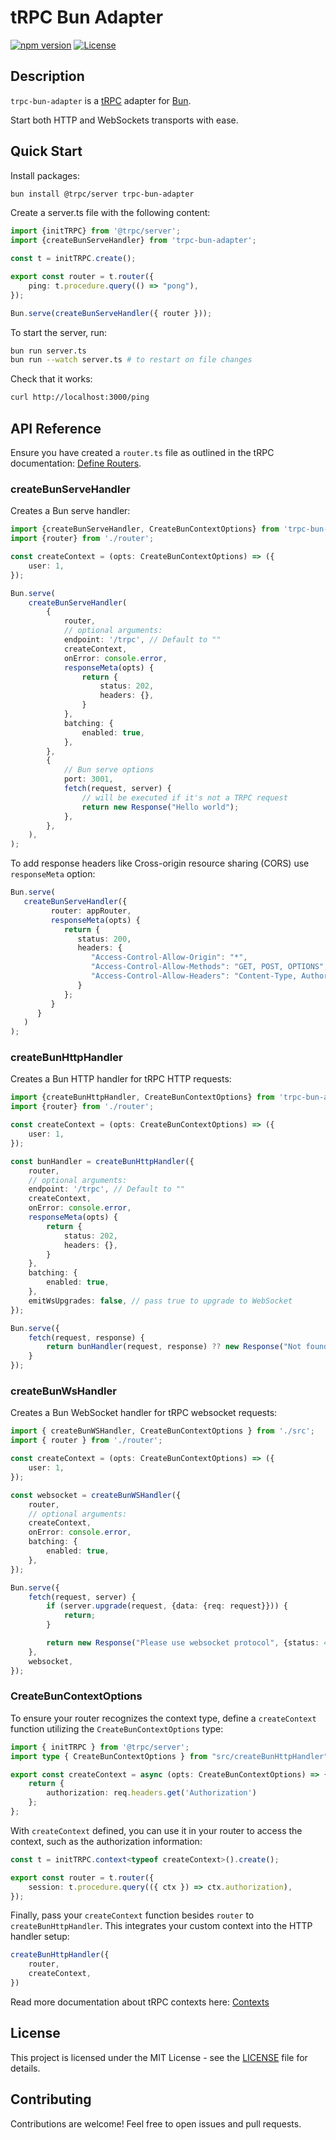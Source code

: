# tRPC Bun Adapter

[![npm version](https://badge.fury.io/js/trpc-bun-adapter.svg)](https://badge.fury.io/js/trpc-bun-adapter)
[![License](https://img.shields.io/github/license/cah4a/trpc-bun-adapter)](https://opensource.org/licenses/MIT)

## Description


`trpc-bun-adapter` is a [tRPC](https://trpc.io/) adapter for [Bun](https://github.com/OptimalBits/bun).

Start both HTTP and WebSockets transports with ease.

## Quick Start

Install packages:
```bash
bun install @trpc/server trpc-bun-adapter
```

Create a server.ts file with the following content:
```ts
import {initTRPC} from '@trpc/server';
import {createBunServeHandler} from 'trpc-bun-adapter';

const t = initTRPC.create();

export const router = t.router({
    ping: t.procedure.query(() => "pong"),
});

Bun.serve(createBunServeHandler({ router }));
```

To start the server, run:
```bash
bun run server.ts
bun run --watch server.ts # to restart on file changes
```

Check that it works:
```bash
curl http://localhost:3000/ping
```

## API Reference

Ensure you have created a `router.ts` file as outlined in the tRPC documentation: [Define Routers](https://trpc.io/docs/server/routers).

### createBunServeHandler

Creates a Bun serve handler:

```ts
import {createBunServeHandler, CreateBunContextOptions} from 'trpc-bun-adapter';
import {router} from './router';

const createContext = (opts: CreateBunContextOptions) => ({
    user: 1,
});

Bun.serve(
    createBunServeHandler(
        {
            router,
            // optional arguments:
            endpoint: '/trpc', // Default to ""
            createContext,
            onError: console.error,
            responseMeta(opts) {
                return {
                    status: 202,
                    headers: {},
                }
            },
            batching: {
                enabled: true,
            },
        },
        {
            // Bun serve options
            port: 3001,
            fetch(request, server) {
                // will be executed if it's not a TRPC request
                return new Response("Hello world");
            },
        },
    ),
);
```

To add response headers like Cross-origin resource sharing (CORS) use `responseMeta` option:
```ts
Bun.serve(
   createBunServeHandler({
         router: appRouter,
         responseMeta(opts) {
            return {
               status: 200,
               headers: {
                  "Access-Control-Allow-Origin": "*",
                  "Access-Control-Allow-Methods": "GET, POST, OPTIONS",
                  "Access-Control-Allow-Headers": "Content-Type, Authorization"
               }
            };
         }
      }
   )
);
```

### createBunHttpHandler

Creates a Bun HTTP handler for tRPC HTTP requests:

```ts
import {createBunHttpHandler, CreateBunContextOptions} from 'trpc-bun-adapter';
import {router} from './router';

const createContext = (opts: CreateBunContextOptions) => ({
    user: 1,
});

const bunHandler = createBunHttpHandler({
    router,
    // optional arguments:
    endpoint: '/trpc', // Default to ""
    createContext,
    onError: console.error,
    responseMeta(opts) {
        return {
            status: 202,
            headers: {},
        }
    },
    batching: {
        enabled: true,
    },
    emitWsUpgrades: false, // pass true to upgrade to WebSocket
});

Bun.serve({
    fetch(request, response) {
        return bunHandler(request, response) ?? new Response("Not found", {status: 404});
    }
});
```

### createBunWsHandler

Creates a Bun WebSocket handler for tRPC websocket requests:

```ts
import { createBunWSHandler, CreateBunContextOptions } from './src';
import { router } from './router';

const createContext = (opts: CreateBunContextOptions) => ({
    user: 1,
});

const websocket = createBunWSHandler({
    router,
    // optional arguments:
    createContext,
    onError: console.error,
    batching: {
        enabled: true,
    },
});

Bun.serve({
    fetch(request, server) {
        if (server.upgrade(request, {data: {req: request}})) {
            return;
        }

        return new Response("Please use websocket protocol", {status: 404});
    },
    websocket,
});
```

### CreateBunContextOptions

To ensure your router recognizes the context type, define a `createContext` function utilizing the `CreateBunContextOptions` type:

```ts
import { initTRPC } from '@trpc/server';
import type { CreateBunContextOptions } from "src/createBunHttpHandler";

export const createContext = async (opts: CreateBunContextOptions) => {
    return {
        authorization: req.headers.get('Authorization')
    };
};
```

With `createContext` defined, you can use it in your router to access the context, such as the authorization information:
```ts
const t = initTRPC.context<typeof createContext>().create();

export const router = t.router({
    session: t.procedure.query(({ ctx }) => ctx.authorization),
});
```

Finally, pass your `createContext` function besides `router` to `createBunHttpHandler`. 
This integrates your custom context into the HTTP handler setup:
```ts
createBunHttpHandler({
    router,
    createContext,
})
```

Read more documentation about tRPC contexts here: [Contexts](https://trpc.io/docs/server/context)

## License

This project is licensed under the MIT License - see the [LICENSE](https://github.com/cah4a/trpc-bun-adapter/blob/main/LICENSE) file for details.

## Contributing

Contributions are welcome! Feel free to open issues and pull requests.
